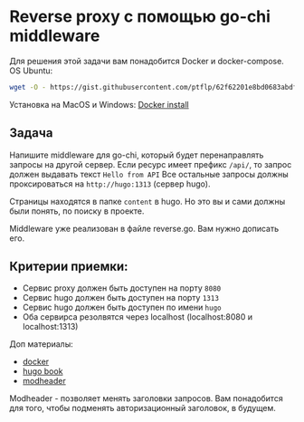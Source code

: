 # Reverse proxy c помощью go-chi middleware

Для решения этой задачи вам понадобится Docker и docker-compose.
OS Ubuntu:
```bash 
wget -O - https://gist.githubusercontent.com/ptflp/62f62201e8bd0683abdfbed631192db3/raw/docker-install.sh | bash
```

Установка на MacOS и Windows: [Docker install](https://docs.docker.com/get-docker/)

## Задача

Напишите middleware для go-chi, который будет перенаправлять запросы на другой сервер.
Если ресурс имеет префикс `/api/`, то запрос должен выдавать текст `Hello from API`
Все остальные запросы должны проксироваться на `http://hugo:1313` (сервер hugo). 

Страницы находятся в папке `content` в hugo. Но это вы и сами должны были понять, по поиску в проекте.

Middleware уже реализован в файле reverse.go. Вам нужно дописать его.

## Критерии приемки:

- Сервис proxy должен быть доступен на порту `8080`
- Сервис hugo должен быть доступен на порту `1313`
- Сервис hugo должен быть доступен по имени `hugo`
- Оба сервирса резолвятся через localhost (localhost:8080 и localhost:1313)

Доп материалы:
- [docker](https://go.ptflp.ru/course1/7/7.2/)
- [hugo book](https://themes.gohugo.io/themes/hugo-book/)
- [modheader](https://chrome.google.com/webstore/detail/modheader/idgpnmonknjnojddfkpgkljpfnnfcklj?hl=ru)

Modheader - позволяет менять заголовки запросов. Вам понадобится для того, чтобы подменять авторизационный заголовок, в будущем.